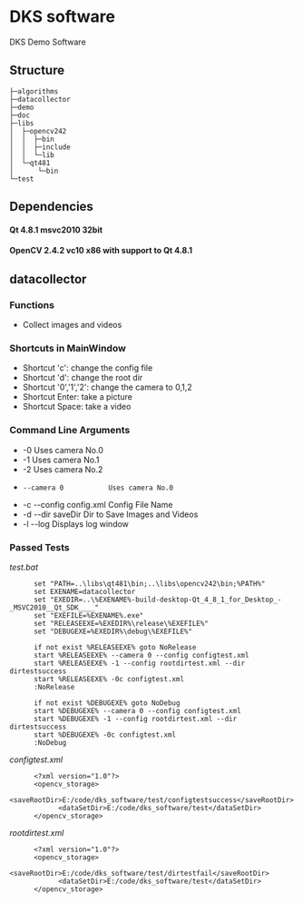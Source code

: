 DKS software
============

DKS Demo Software

## Structure

    ├─algorithms
    ├─datacollector
    ├─demo
    ├─doc
    ├─libs
    │  ├─opencv242
    │  │  ├─bin
    │  │  ├─include
    │  │  └─lib
    │  └─qt481
    │      └─bin
    └─test

## Dependencies

#### Qt 4.8.1 msvc2010 32bit

#### OpenCV 2.4.2 vc10 x86 with support to Qt 4.8.1

## datacollector

### Functions

+ Collect images and videos

### Shortcuts in MainWindow

+ Shortcut 'c': change the config file
+ Shortcut 'd': change the root dir
+ Shortcut '0','1','2': change the camera to 0,1,2
+ Shortcut Enter: take a picture
+ Shortcut Space: take a video

### Command Line Arguments

+ -0                       Uses camera No.0
+ -1                       Uses camera No.1
+ -2                       Uses camera No.2
+     --camera 0           Uses camera No.0
+ -c  --config config.xml  Config File Name
+ -d  --dir saveDir        Dir to Save Images and Videos
+ -l  --log                Displays log window

### Passed Tests

_test.bat_

```{batch}
      set "PATH=..\libs\qt481\bin;..\libs\opencv242\bin;%PATH%"
      set EXENAME=datacollector
      set "EXEDIR=..\%EXENAME%-build-desktop-Qt_4_8_1_for_Desktop_-_MSVC2010__Qt_SDK____"
      set "EXEFILE=%EXENAME%.exe"
      set "RELEASEEXE=%EXEDIR%\release\%EXEFILE%"
      set "DEBUGEXE=%EXEDIR%\debug\%EXEFILE%"
      
      if not exist %RELEASEEXE% goto NoRelease
      start %RELEASEEXE% --camera 0 --config configtest.xml
      start %RELEASEEXE% -1 --config rootdirtest.xml --dir dirtestsuccess
      start %RELEASEEXE% -0c configtest.xml
      :NoRelease
      
      if not exist %DEBUGEXE% goto NoDebug
      start %DEBUGEXE% --camera 0 --config configtest.xml
      start %DEBUGEXE% -1 --config rootdirtest.xml --dir dirtestsuccess
      start %DEBUGEXE% -0c configtest.xml
      :NoDebug
``````
_configtest.xml_

```
      <?xml version="1.0"?>
      <opencv_storage>
            <saveRootDir>E:/code/dks_software/test/configtestsuccess</saveRootDir>
            <dataSetDir>E:/code/dks_software/test</dataSetDir>
      </opencv_storage>

``````

_rootdirtest.xml_

```
      <?xml version="1.0"?>
      <opencv_storage>
            <saveRootDir>E:/code/dks_software/test/dirtestfail</saveRootDir>
            <dataSetDir>E:/code/dks_software/test</dataSetDir>
      </opencv_storage>
``````
